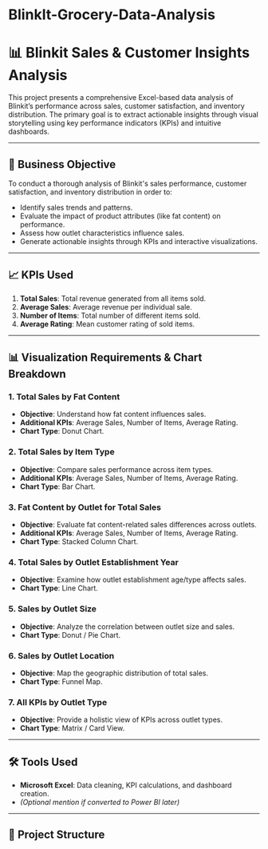 # BlinkIt-Grocery-Data-Analysis
# 📊 Blinkit Sales & Customer Insights Analysis

This project presents a comprehensive Excel-based data analysis of Blinkit’s performance across sales, customer satisfaction, and inventory distribution. The primary goal is to extract actionable insights through visual storytelling using key performance indicators (KPIs) and intuitive dashboards.

---

## 📌 Business Objective

To conduct a thorough analysis of Blinkit's sales performance, customer satisfaction, and inventory distribution in order to:

- Identify sales trends and patterns.
- Evaluate the impact of product attributes (like fat content) on performance.
- Assess how outlet characteristics influence sales.
- Generate actionable insights through KPIs and interactive visualizations.

---

## 📈 KPIs Used

1. **Total Sales**: Total revenue generated from all items sold.
2. **Average Sales**: Average revenue per individual sale.
3. **Number of Items**: Total number of different items sold.
4. **Average Rating**: Mean customer rating of sold items.

---

## 📊 Visualization Requirements & Chart Breakdown

### 1. **Total Sales by Fat Content**
- **Objective**: Understand how fat content influences sales.
- **Additional KPIs**: Average Sales, Number of Items, Average Rating.
- **Chart Type**: Donut Chart.

### 2. **Total Sales by Item Type**
- **Objective**: Compare sales performance across item types.
- **Additional KPIs**: Average Sales, Number of Items, Average Rating.
- **Chart Type**: Bar Chart.

### 3. **Fat Content by Outlet for Total Sales**
- **Objective**: Evaluate fat content-related sales differences across outlets.
- **Additional KPIs**: Average Sales, Number of Items, Average Rating.
- **Chart Type**: Stacked Column Chart.

### 4. **Total Sales by Outlet Establishment Year**
- **Objective**: Examine how outlet establishment age/type affects sales.
- **Chart Type**: Line Chart.

### 5. **Sales by Outlet Size**
- **Objective**: Analyze the correlation between outlet size and sales.
- **Chart Type**: Donut / Pie Chart.

### 6. **Sales by Outlet Location**
- **Objective**: Map the geographic distribution of total sales.
- **Chart Type**: Funnel Map.

### 7. **All KPIs by Outlet Type**
- **Objective**: Provide a holistic view of KPIs across outlet types.
- **Chart Type**: Matrix / Card View.

---

## 🛠️ Tools Used

- **Microsoft Excel**: Data cleaning, KPI calculations, and dashboard creation.
- *(Optional mention if converted to Power BI later)*

---

## 📁 Project Structure

